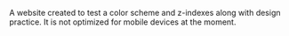 A website created to test a color scheme and z-indexes along with design practice. It is not optimized for mobile devices at the moment.
